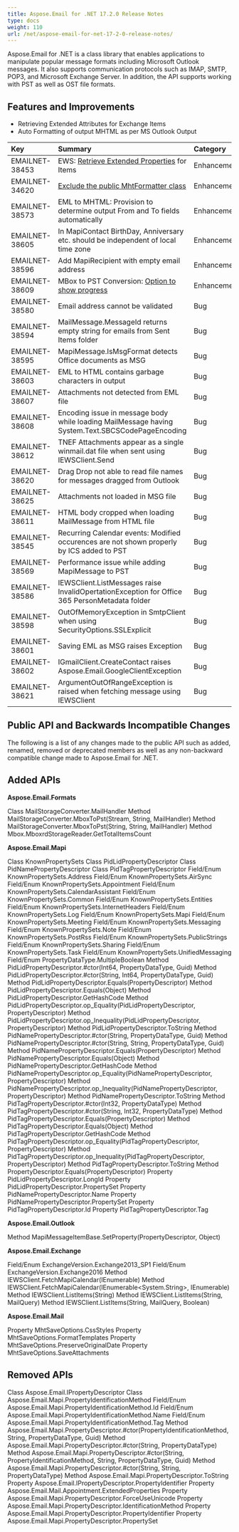 ```yaml
---
title: Aspose.Email for .NET 17.2.0 Release Notes
type: docs
weight: 110
url: /net/aspose-email-for-net-17-2-0-release-notes/
---
```


Aspose.Email for .NET is a class library that enables applications to manipulate popular message formats including Microsoft Outlook messages. It also supports communication protocols such as IMAP, SMTP, POP3, and Microsoft Exchange Server. In addition, the API supports working with PST as well as OST file formats.
## **Features and Improvements**
- Retrieving Extended Attributes for Exchange Items
- Auto Formatting of output MHTML as per MS Outlook Output



|**Key**|**Summary**|**Category**|
| :- | :- | :- |
|EMAILNET-38453|EWS: [Retrieve Extended Properties](/email/net/working-with-calendar-items-on-exchange-server/) for Items|Enhancement|
|EMAILNET-34620|[Exclude the public MhtFormatter class](/email/net/loading-and-saving-message/#loadingandsavingmessage-renderingcalendareventswhileconvertingtomhtml)|Enhancement|
|EMAILNET-38573|EML to MHTML: Provision to determine output From and To fields automatically|Enhancement|
|EMAILNET-38605|In MapiContact BirthDay, Anniversary etc. should be independent of local time zone|Enhancement|
|EMAILNET-38596|Add MapiRecipient with empty email address|Enhancement|
|EMAILNET-38609|MBox to PST Conversion: [Option to show progress](/email/net/programming-with-thunderbird/#programmingwiththunderbird-gettingtotalnumberofmessagesfrommboxfile)|Enhancement|
|EMAILNET-38580|Email address cannot be validated|Bug|
|EMAILNET-38594|MailMessage.MessageId returns empty string for emails from Sent Items folder|Bug|
|EMAILNET-38595|MapiMessage.IsMsgFormat detects Office documents as MSG|Bug|
|EMAILNET-38603|EML to HTML contains garbage characters in output|Bug|
|EMAILNET-38607|Attachments not detected from EML file|Bug|
|EMAILNET-38608|Encoding issue in message body while loading MailMessage having System.Text.SBCSCodePageEncoding|Bug|
|EMAILNET-38612|TNEF Attachments appear as a single winmail.dat file when sent using IEWSClient.Send|Bug|
|EMAILNET-38620|Drag Drop not able to read file names for messages dragged from Outlook|Bug|
|EMAILNET-38625|Attachments not loaded in MSG file|Bug|
|EMAILNET-38611|HTML body cropped when loading MailMessage from HTML file|Bug|
|EMAILNET-38545|Recurring Calendar events: Modified occurences are not shown properly by ICS added to PST|Bug|
|EMAILNET-38569|Performance issue while adding MapiMessage to PST|Bug|
|EMAILNET-38586|IEWSClient.ListMessages raise InvalidOpertationException for Office 365 PersonMetadata folder|Bug|
|EMAILNET-38598|OutOfMemoryException in SmtpClient when using SecurityOptions.SSLExplicit|Bug|
|EMAILNET-38601|Saving EML as MSG raises Exception|Bug|
|EMAILNET-38602|IGmailClient.CreateContact raises Aspose.Email.GoogleClientException|Bug|
|EMAILNET-38621|ArgumentOutOfRangeException is raised when fetching message using IEWSClient|Bug|
## **Public API and Backwards Incompatible Changes**
The following is a list of any changes made to the public API such as added, renamed, removed or deprecated members as well as any non-backward compatible change made to Aspose.Email for .NET.
## **Added APIs**
**Aspose.Email.Formats**

Class MailStorageConverter.MailHandler
Method MailStorageConverter.MboxToPst(Stream, String, MailHandler)
Method MailStorageConverter.MboxToPst(String, String, MailHandler)
Method Mbox.MboxrdStorageReader.GetTotalItemsCount

**Aspose.Email.Mapi**

Class KnownPropertySets
Class PidLidPropertyDescriptor
Class PidNamePropertyDescriptor
Class PidTagPropertyDescriptor
Field/Enum KnownPropertySets.Address
Field/Enum KnownPropertySets.AirSync
Field/Enum KnownPropertySets.Appointment
Field/Enum KnownPropertySets.CalendarAssistant
Field/Enum KnownPropertySets.Common
Field/Enum KnownPropertySets.Entities
Field/Enum KnownPropertySets.InternetHeaders
Field/Enum KnownPropertySets.Log
Field/Enum KnownPropertySets.Mapi
Field/Enum KnownPropertySets.Meeting
Field/Enum KnownPropertySets.Messaging
Field/Enum KnownPropertySets.Note
Field/Enum KnownPropertySets.PostRss
Field/Enum KnownPropertySets.PublicStrings
Field/Enum KnownPropertySets.Sharing
Field/Enum KnownPropertySets.Task
Field/Enum KnownPropertySets.UnifiedMessaging
Field/Enum PropertyDataType.MultipleBoolean
Method PidLidPropertyDescriptor.#ctor(Int64, PropertyDataType, Guid)
Method PidLidPropertyDescriptor.#ctor(String, Int64, PropertyDataType, Guid)
Method PidLidPropertyDescriptor.Equals(PropertyDescriptor)
Method PidLidPropertyDescriptor.Equals(Object)
Method PidLidPropertyDescriptor.GetHashCode
Method PidLidPropertyDescriptor.op_Equality(PidLidPropertyDescriptor, PropertyDescriptor)
Method PidLidPropertyDescriptor.op_Inequality(PidLidPropertyDescriptor, PropertyDescriptor)
Method PidLidPropertyDescriptor.ToString
Method PidNamePropertyDescriptor.#ctor(String, PropertyDataType, Guid)
Method PidNamePropertyDescriptor.#ctor(String, String, PropertyDataType, Guid)
Method PidNamePropertyDescriptor.Equals(PropertyDescriptor)
Method PidNamePropertyDescriptor.Equals(Object)
Method PidNamePropertyDescriptor.GetHashCode
Method PidNamePropertyDescriptor.op_Equality(PidNamePropertyDescriptor, PropertyDescriptor)
Method PidNamePropertyDescriptor.op_Inequality(PidNamePropertyDescriptor, PropertyDescriptor)
Method PidNamePropertyDescriptor.ToString
Method PidTagPropertyDescriptor.#ctor(Int32, PropertyDataType)
Method PidTagPropertyDescriptor.#ctor(String, Int32, PropertyDataType)
Method PidTagPropertyDescriptor.Equals(PropertyDescriptor)
Method PidTagPropertyDescriptor.Equals(Object)
Method PidTagPropertyDescriptor.GetHashCode
Method PidTagPropertyDescriptor.op_Equality(PidTagPropertyDescriptor, PropertyDescriptor)
Method PidTagPropertyDescriptor.op_Inequality(PidTagPropertyDescriptor, PropertyDescriptor)
Method PidTagPropertyDescriptor.ToString
Method PropertyDescriptor.Equals(PropertyDescriptor)
Property PidLidPropertyDescriptor.LongId
Property PidLidPropertyDescriptor.PropertySet
Property PidNamePropertyDescriptor.Name
Property PidNamePropertyDescriptor.PropertySet
Property PidTagPropertyDescriptor.Id
Property PidTagPropertyDescriptor.Tag

**Aspose.Email.Outlook**

Method MapiMessageItemBase.SetProperty(PropertyDescriptor, Object)

**Aspose.Email.Exchange**

Field/Enum ExchangeVersion.Exchange2013_SP1
Field/Enum ExchangeVersion.Exchange2016
Method IEWSClient.FetchMapiCalendar(IEnumerable<String>)
Method IEWSClient.FetchMapiCalendar(IEnumerable<System.String>, IEnumerable<PropertyDescriptor>)
Method IEWSClient.ListItems(String)
Method IEWSClient.ListItems(String, MailQuery)
Method IEWSClient.ListItems(String, MailQuery, Boolean)

**Aspose.Email.Mail**

Property MhtSaveOptions.CssStyles
Property MhtSaveOptions.FormatTemplates
Property MhtSaveOptions.PreserveOriginalDate
Property MhtSaveOptions.SaveAttachments
## **Removed APIs**
Class Aspose.Email.IPropertyDescriptor
Class Aspose.Email.Mapi.PropertyIdentificationMethod
Field/Enum Aspose.Email.Mapi.PropertyIdentificationMethod.Id
Field/Enum Aspose.Email.Mapi.PropertyIdentificationMethod.Name
Field/Enum Aspose.Email.Mapi.PropertyIdentificationMethod.Tag
Method Aspose.Email.Mapi.PropertyDescriptor.#ctor(PropertyIdentificationMethod, String, PropertyDataType, Guid)
Method Aspose.Email.Mapi.PropertyDescriptor.#ctor(String, PropertyDataType)
Method Aspose.Email.Mapi.PropertyDescriptor.#ctor(String, PropertyIdentificationMethod, String, PropertyDataType, Guid)
Method Aspose.Email.Mapi.PropertyDescriptor.#ctor(String, String, PropertyDataType)
Method Aspose.Email.Mapi.PropertyDescriptor.ToString
Property Aspose.Email.IPropertyDescriptor.PropertyIdentifier
Property Aspose.Email.Mail.Appointment.ExtendedProperties
Property Aspose.Email.Mapi.PropertyDescriptor.ForceUseUnicode
Property Aspose.Email.Mapi.PropertyDescriptor.IdentificationMethod
Property Aspose.Email.Mapi.PropertyDescriptor.PropertyIdentifier
Property Aspose.Email.Mapi.PropertyDescriptor.PropertySet


